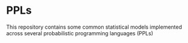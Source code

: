 # PPLs

This repository contains some common statistical models implemented across several probabilistic programming languages (PPLs)
